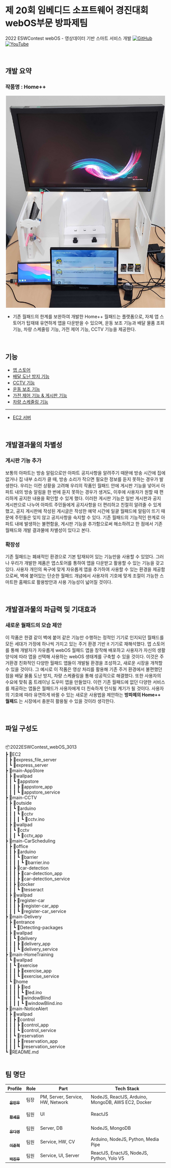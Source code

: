# 제 20회 임베디드 소프트웨어 경진대회 webOS부문 방파제팀
2022 ESWContest webOS - 영상데이터 기반 스마트 서비스 개발
[![GitHub](https://img.shields.io/badge/github-%23121011.svg?style=for-the-badge&logo=github&logoColor=white)](https://github.com/webOS-KOSS)
[![YouTube](https://img.shields.io/badge/YouTube-%23FF0000.svg?style=for-the-badge&logo=YouTube&logoColor=white)](https://www.youtube.com/watch?v=NKqtxh3rhbs)

<br>

## 개발 요약
### 작품명 : Home++
<div align="center"><img src="Home.jpg" width="500px;" alt="" /></div>

- 기존 월패드의 한계를 보완하여 개발한 Home++ 월패드는 플랫폼으로, 자체 앱 스토어가 탑재돼 유연하게 앱을 다운받을 수 있으며, 운동 보조 기능과 배달 물품 조회 기능, 차량 스케줄링 기능, 가전 제어 기능, CCTV 기능을 제공한다.

<br>

## 기능

- <a href="">앱 스토어</a>
- <a href="">배달 도난 방지 기능</a>
- <a href="">CCTV 기능</a>
- <a href="">운동 보조 기능</a>
- <a href="">가전 제어 기능 & 게시판 기능</a>
- <a href="">차량 스케줄링 기능</a>
---
- <a href="">EC2 서버</a>

<br>

## 개발결과물의 차별성
### 게시판 기능 추가
보통의 아파트는 방송 알림으로만 아파트 공지사항을 알려주기 때문에 방송 시간에 집에 없거나 집 내부 소리가 클 때, 방송 소리가 작으면 필요한 정보를 듣지 못하는 경우가 발생한다. 우리는 이런 상황을 고려해 우리의 작품인 월패드 안에 게시판 기능을 넣어서 아파트 내의 방송 알림을 한 번에 듣지 못하는 경우가 생겨도, 이후에 사용자가 원할 때 편리하게 공지한 내용을 확인할 수 있게 했다. 이러한 게시판 기능은 일반 게시판과 공지 게시판으로 나누어 아파트 주민들에게 공지사항을 더 편리하고 친절히 알려줄 수 있게 했고, 공지 게시판에 작성된 게시글은 작성한 예약 시간에 일괄 월패드에 알림이 뜨기 때문에 주민들은 잊지 않고 공지사항을 숙지할 수 있다. 기존 월패드의 기능적인 한계로 아파트 내에 발생하는 불편함을, 게시판 기능을 추가함으로써 해소하려고 한 점에서 기존 월패드와 개발 결과물에 차별성이 있다고 본다.
### 확장성
기존 월패드는 폐쇄적인 환경으로 기본 탑재되어 있는 기능만을 사용할 수 있었다. 그러나 우리가 개발한 제품은 앱스토어를 통하여 앱을 다운받고 활용할 수 있는 기능을 갖고 있다. 사용자 개인의 욕구에 맞게 자유롭게 앱을 추가하여 사용할 수 있는 환경을 제공함으로써, 벽에 붙어있는 단순한 월패드 개념에서 사용자의 기호에 맞게 조절이 가능한 스마트한 홈패드로 활용방안과 사용 가능성이 넓어질 것이다.

<br>

## 개발결과물의 파급력 및 기대효과
### 새로운 월패드의 모습 제안
이 작품은 한결 같이 벽에 붙어 같은 기능만 수행하는 정적인 기기로 인지되던 월패드를 모든 세대가 가정에 하나씩 가지고 있는 주거 환경 기반 it 기기로 재해석했다. 앱 스토어를 통해 개발자가 자유롭게 webOS 월패드 앱을 창작해 배포하고 사용자가 자신의 생활 양식에 따라 앱을 선택해 사용하는 webOS 생태계를 구축할 수 있을 것이다. 이것은 주거환경 친화적인 다양한 월패드 앱들이 개발될 환경을 조성하고, 새로운 시장을 개척할 수 있을 것이다. 그 예시로 이 작품은 영상 처리를 활용해 기존 주거 환경에서 불편했던 점을 배달 물품 도난 방지, 차량 스케쥴링을 통해 성공적으로 해결했다. 또한 사용자의 수요에 맞춰 홈 트레이닝 도우미 앱을 만들었다. 이런 기존 월패드에 없던 다양한 서비스를 제공하는 앱들은 월패드가 사용자에게 더 친숙하게 인식될 계기가 될 것이다. 사용자의 기호에 따라 유연하게 바뀔 수 있는 새로운 사용법을 제안하는 **방파제의 Home++ 월패드** 는 시장에서 충분히 활용될 수 있을 것이라 생각한다.

<br>

## 파일 구성도
<br/>
📦2022ESWContest_webOS_3013 <br/>
 ┣ 📂EC2 <br/>
 ┃ ┣ 📂express_file_server <br/>
 ┃ ┗ 📂express_server <br/>
 ┣ 📂main-AppStore <br/>
 ┃ ┣ 📂wallpad <br/>
 ┃ ┃ ┗ 📂appstore <br/>
 ┃ ┃ ┃ ┣ 📂appstore_app <br/>
 ┃ ┃ ┃ ┗ 📂appstore_service <br/>
 ┣ 📂main-CCTV <br/>
 ┃ ┣ 📂outside <br/>
 ┃ ┃ ┗ 📂arduino <br/>
 ┃ ┃ ┃ ┗ 📂cctv <br/>
 ┃ ┃ ┃ ┃ ┗ 📜cctv.ino <br/>
 ┃ ┣ 📂wallpad <br/>
 ┃ ┃ ┗ 📂cctv <br/>
 ┃ ┃ ┃ ┗ 📂cctv_app <br/>
 ┣ 📂main-CarScheduling <br/>
 ┃ ┣ 📂office <br/>
 ┃ ┃ ┣ 📂arduino <br/>
 ┃ ┃ ┃ ┗ 📂barrier <br/>
 ┃ ┃ ┃ ┃ ┗ 📜barrier.ino <br/>
 ┃ ┃ ┣ 📂car-detection <br/>
 ┃ ┃ ┃ ┣ 📂car-detection_app <br/>
 ┃ ┃ ┃ ┣ 📂car-detection_service <br/>
 ┃ ┃ ┣ 📂docker <br/>
 ┃ ┃ ┃ ┗ 📂tesseract <br/>
 ┃ ┣ 📂wallpad <br/>
 ┃ ┃ ┣ 📂register-car <br/>
 ┃ ┃ ┃ ┣ 📂register-car_app <br/>
 ┃ ┃ ┃ ┗ 📂register-car_service <br/>
 ┣ 📂main-Delivery <br/>
 ┃ ┣ 📂entrance <br/>
 ┃ ┃ ┗ 📂Detecting-packages <br/>
 ┃ ┣ 📂wallpad <br/>
 ┃ ┃ ┗ 📂delivery <br/>
 ┃ ┃ ┃ ┣ 📂delivery_app <br/>
 ┃ ┃ ┃ ┗ 📂delivery_service <br/>
 ┣ 📂main-HomeTraining <br/>
 ┃ ┗ 📂wallpad <br/>
 ┃ ┃ ┗ 📂exercise <br/>
 ┃ ┃ ┃ ┣ 📂exercise_app <br/>
 ┃ ┃ ┃ ┗ 📂exercise_service <br/>
 ┃ ┗ 📂home <br/>
 ┃ ┃ ┃ ┣ 📂led <br/>
 ┃ ┃ ┃ ┃ ┗ 📜led.ino <br/>
 ┃ ┃ ┃ ┗ 📂windowBlind <br/>
 ┃ ┃ ┃ ┃ ┗ 📜windowBlind.ino <br/>
 ┣ 📂main-NoticeAlert <br/>
 ┃ ┣ 📂wallpad <br/> 
 ┃ ┃ ┣ 📂control <br/>
 ┃ ┃ ┃ ┣ 📂control_app <br/>
 ┃ ┃ ┃ ┗ 📂control_service <br/>
 ┃ ┃ ┗ 📂reservation <br/>
 ┃ ┃ ┃ ┣ 📂reservation_app <br/>
 ┃ ┃ ┃ ┗ 📂reservation_service <br/>
 ┗ 📜README.md
<br><br>

## 팀 명단
| Profile | Role | Part | Tech Stack |
| ------- | ---- | ---- | ---------- |
| <div align="center"><a href="https://github.com/ymw0407"><img src="https://avatars.githubusercontent.com/u/77202633?v=4" width="70px;" alt=""/><br/><sub><b>윤민우</b><sub></a></div> | 팀장 | PM, Server, Service, HW, Network | NodeJS, ReactJS, Arduino, MongoDB, AWS EC2, Docker |
| <div align="center"><a href="https://github.com/seiyoon"><img src="https://avatars.githubusercontent.com/seiyoon" width="70px;" alt=""/><br/><sub><b>황세윤</b><sub></a></div> | 팀원 | UI | ReactJS |
| <div align="center"><a href="https://github.com/judyzero"><img src="https://avatars.githubusercontent.com/u/100904133?v=4" width="70px;" alt=""/><br/><sub><b>유다영</b></sub></a></div> | 팀원 | Server, DB | NodeJS, MongoDB |
| <div align="center"><a href="https://github.com/jjunh33"><img src="https://avatars.githubusercontent.com/u/57091983?v=4" width="70px;" alt=""/><br/><sub><b>이준혁</b></sub></a></div> | 팀원 | Service, HW, CV | Arduino, NodeJS, Python, Media Pipe |
| <div align="center"><a href="https://github.com/bentshrimp"><img src="https://avatars.githubusercontent.com/u/39232867?v=4" width="70px;" alt=""/><br/><sub><b>박진우</b></sub></a></div> | 팀원 | Service, UI, Server | ReactJS, EnactJS, NodeJS, Python, Yolo V5 |

